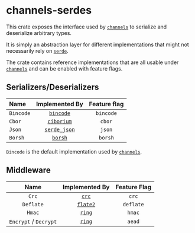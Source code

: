 [`channels`]: htpts://github.com/threadexio/channels-rs
[`serde`]: https://github.com/serde-rs/serde
[`bincode`]: https://github.com/bincode-org/bincode
[`ciborium`]: https://github.com/enarx/ciborium
[`serde_json`]: https://github.com/serde-rs/json
[`borsh`]: https://github.com/near/borsh-rs
[`crc`]: https://github.com/mrhooray/crc-rs
[`flate2`]: https://github.com/rust-lang/flate2-rs
[`ring`]: https://github.com/briansmith/ring

# channels-serdes

This crate exposes the interface used by [`channels`] to serialize and deserialize arbitrary types.

It is simply an abstraction layer for different implementations that might not necessarily rely on [`serde`].

The crate contains reference implementations that are all usable under [`channels`] and can be enabled with feature flags.

## Serializers/Deserializers

| Name      | Implemented By | Feature flag |
|:----------|:--------------:|:------------:|
| `Bincode` |  [`bincode`]   |  `bincode`   |
| `Cbor`    |  [`ciborium`]  |    `cbor`    |
| `Json`    | [`serde_json`] |    `json`    |
| `Borsh`   |   [`borsh`]    |   `borsh`    |

`Bincode` is the default implementation used by [`channels`].

## Middleware

|         Name          | Implemented By | Feature Flag |
|:---------------------:|:--------------:|:------------:|
|         `Crc`         |    [`crc`]     |    `crc`     |
|       `Deflate`       |   [`flate2`]   |  `deflate`   |
|        `Hmac`         |    [`ring`]    |    `hmac`    |
| `Encrypt` / `Decrypt` |    [`ring`]    |    `aead`    |
